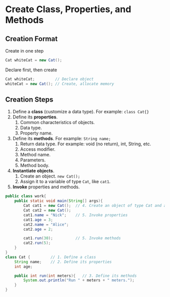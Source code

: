 # Create Class, Properties, and Methods

## Creation Format

Create in one step

```java
Cat whiteCat = new Cat();
```

Declare first, then create

```java
Cat whiteCat;         // Declare object
whiteCat = new Cat(); // Create, allocate memory
```

## Creation Steps

1. Define a **class** (customize a data type). For example: `class Cat{}`
2. Define its **properties**.
    1. Common characteristics of objects.
    2. Data type.
    3. Property name.
3. Define its **methods**. For example: `String name;`
    1. Return data type. For example: void (no return), int, String, etc.
    2. Access modifier.
    3. Method name.
    4. Parameters.
    5. Method body.
4. **Instantiate objects**.
    1. Create an object. `new Cat();`
    2. Assign it to a variable of type `Cat`, like `cat1`.
5. **Invoke** properties and methods.

```java
public class work{
	public static void main(String[] args){
		Cat cat1 = new Cat();  // 4. Create an object of type Cat and assign it to a variable
		Cat cat2 = new Cat();
		cat1.name = "Nick";    // 5. Invoke properties
		cat1.age = 3;
		cat2.name = "Alice";
		cat2.age = 2;

		cat1.run(30);          // 5. Invoke methods
		cat2.run(5);
	}
}
class Cat {      	// 1. Define a class
	String name;	// 2. Define its properties
	int age;

	public int run(int meters){   // 3. Define its methods
		System.out.println("Run " + meters + " meters.");
	}
}
```